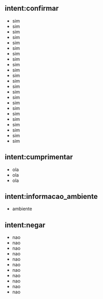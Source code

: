 ## intent:confirmar
- sim
- sim
- sim
- sim
- sim
- sim
- sim
- sim
- sim
- sim
- sim
- sim
- sim
- sim
- sim
- sim
- sim
- sim
- sim
- sim
- sim
- sim
- sim

## intent:cumprimentar
- ola
- ola
- ola

## intent:informacao_ambiente
- ambiente

## intent:negar
- nao
- nao
- nao
- nao
- nao
- nao
- nao
- nao
- nao
- nao
- nao
